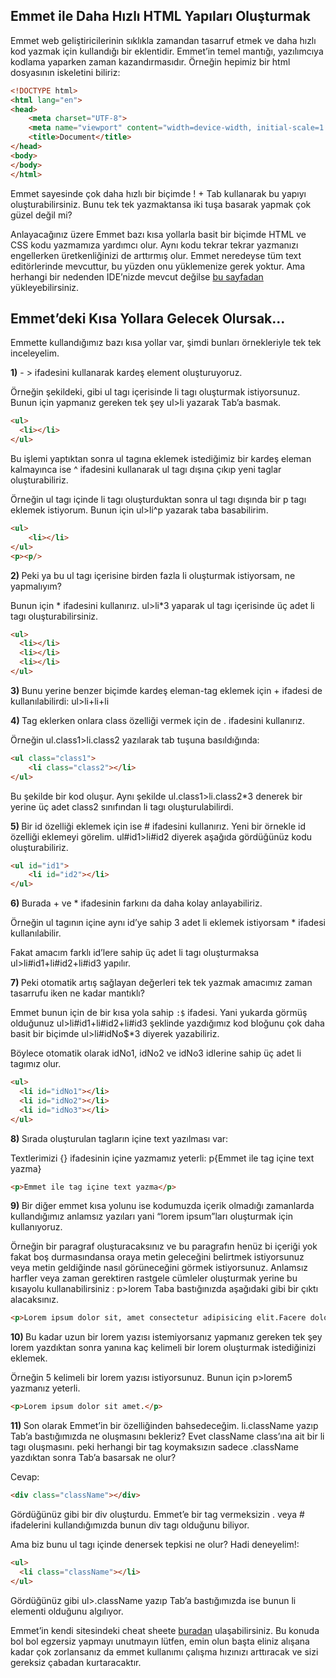 ## Emmet ile Daha Hızlı HTML Yapıları Oluşturmak

Emmet web geliştiricilerinin sıklıkla zamandan tasarruf etmek ve daha hızlı kod yazmak için kullandığı bir eklentidir. Emmet’in temel mantığı, yazılımcıya kodlama yaparken zaman kazandırmasıdır. Örneğin hepimiz bir html dosyasının iskeletini biliriz:
```html
<!DOCTYPE html>
<html lang="en">
<head>
    <meta charset="UTF-8">
    <meta name="viewport" content="width=device-width, initial-scale=1.0">
    <title>Document</title>
</head>
<body>
</body>
</html>
```

Emmet sayesinde çok daha hızlı bir biçimde ! + Tab kullanarak bu yapıyı oluşturabilirsiniz. Bunu tek tek yazmaktansa iki tuşa basarak yapmak çok güzel değil mi?

Anlayacağınız üzere Emmet bazı kısa yollarla basit bir biçimde HTML ve CSS kodu yazmamıza yardımcı olur. Aynı kodu tekrar tekrar yazmanızı engellerken üretkenliğinizi de arttırmış olur. Emmet neredeyse tüm text editörlerinde mevcuttur, bu yüzden onu yüklemenize gerek yoktur. Ama herhangi bir nedenden IDE’nizde mevcut değilse [bu sayfadan](https://emmet.io/download/) yükleyebilirsiniz.

## Emmet’deki Kısa Yollara Gelecek Olursak...

Emmette kullandığımız bazı kısa yollar var, şimdi bunları örnekleriyle tek tek inceleyelim.

<b>1)</b>  - > ifadesini kullanarak kardeş element oluşturuyoruz.

Örneğin şekildeki, gibi ul tagı içerisinde li tagı oluşturmak istiyorsunuz. Bunun için yapmanız gereken tek şey ul>li yazarak Tab’a basmak.
```html
<ul>
  <li></li> 
</ul>
```
Bu işlemi yaptıktan sonra ul tagına eklemek istediğimiz bir kardeş eleman kalmayınca ise ^ ifadesini kullanarak ul tagı dışına çıkıp yeni taglar oluşturabiliriz.

Örneğin ul tagı içinde li tagı oluşturduktan sonra ul tagı dışında bir p tagı eklemek istiyorum. Bunun için ul>li^p yazarak taba basabilirim.
```html
<ul>
    <li></li> 
</ul>
<p><p/>
```
<b>2) </b> Peki ya bu ul tagı içerisine birden fazla li oluşturmak istiyorsam, ne yapmalıyım?

Bunun için * ifadesini kullanırız. ul>li*3 yaparak ul tagı içerisinde üç adet li tagı oluşturabilirsiniz.
```html
<ul>
  <li></li> 
  <li></li> 
  <li></li> 
</ul>
```

<b>3) </b> Bunu yerine benzer biçimde kardeş eleman-tag eklemek için + ifadesi de kullanılabilirdi: ul>li+li+li

<b>4) </b> Tag eklerken onlara class özelliği vermek için de . ifadesini kullanırız.

Örneğin ul.class1>li.class2 yazılarak tab tuşuna basıldığında:
```html
<ul class="class1">
    <li class="class2"></li>
</ul>
```
Bu şekilde bir kod oluşur. Aynı şekilde ul.class1>li.class2*3 denerek bir yerine üç adet class2 sınıfından li tagı oluşturulabilirdi.

<b>5) </b> Bir id özelliği eklemek için ise # ifadesini kullanırız. Yeni bir örnekle id özelliği eklemeyi görelim. ul#id1>li#id2 diyerek aşağıda gördüğünüz kodu oluşturabiliriz.
```html
<ul id="id1">
    <li id="id2"></li>
</ul>
```

<b>6) </b> Burada + ve * ifadesinin farkını da daha kolay anlayabiliriz.

Örneğin ul tagının içine aynı id’ye sahip 3 adet li eklemek istiyorsam * ifadesi kullanılabilir.

Fakat amacım farklı id’lere sahip üç adet li tagı oluşturmaksa ul>li#id1+li#id2+li#id3 yapılır.

<b>7) </b> Peki otomatik artış sağlayan değerleri tek tek yazmak amacımız zaman tasarrufu iken ne kadar mantıklı?

Emmet bunun için de bir kısa yola sahip ```:$``` ifadesi. Yani yukarda görmüş olduğunuz ul>li#id1+li#id2+li#id3 şeklinde yazdığımız kod bloğunu çok daha basit bir biçimde ul>li#idNo$*3 diyerek yazabiliriz.

Böylece otomatik olarak idNo1, idNo2 ve idNo3 idlerine sahip üç adet li tagımız olur.
```html
<ul>
  <li id="idNo1"></li>
  <li id="idNo2"></li>
  <li id="idNo3"></li>
</ul>
```
<b>8) </b> Sırada oluşturulan tagların içine text yazılması var:

Textlerimizi {} ifadesinin içine yazmamız yeterli: p{Emmet ile tag içine text yazma}
```html
<p>Emmet ile tag içine text yazma</p>
```

<b>9) </b> Bir diğer emmet kısa yolunu ise kodumuzda içerik olmadığı zamanlarda kullandığımız anlamsız yazıları yani “lorem ipsum”ları oluşturmak için kullanıyoruz.

Örneğin bir paragraf oluşturacaksınız ve bu paragrafın henüz bi içeriği yok fakat boş durmasındansa oraya metin geleceğini belirtmek istiyorsunuz veya metin geldiğinde nasıl görüneceğini görmek istiyorsunuz. Anlamsız harfler veya zaman gerektiren rastgele cümleler oluşturmak yerine bu kısayolu kullanabilirsiniz : p>lorem Taba bastığınızda aşağıdaki gibi bir çıktı alacaksınız.
```html
<p>Lorem ipsum dolor sit, amet consectetur adipisicing elit.Facere dolore sint ea? Molestiae ratione ullam, illo commodi ipsum soluta mollitia itaque,maiores maxime natus reiciendis architecto. Quaerat culpa beatae dicta.</p>
```
<b>10) </b> Bu kadar uzun bir lorem yazısı istemiyorsanız yapmanız gereken tek şey lorem yazdıktan sonra yanına kaç kelimeli bir lorem oluşturmak istediğinizi eklemek.

Örneğin 5 kelimeli bir lorem yazısı istiyorsunuz. Bunun için p>lorem5 yazmanız yeterli.
```html
<p>Lorem ipsum dolor sit amet.</p>
```
<b>11) </b> Son olarak Emmet’in bir özelliğinden bahsedeceğim. li.className yazıp Tab’a bastığımızda ne oluşmasını bekleriz? Evet className class’ına ait bir li tagı oluşmasını. peki herhangi bir tag koymaksızın sadece .className yazdıktan sonra Tab’a basarsak ne olur?

Cevap:
```html
<div class="className"></div>
```
Gördüğünüz gibi bir div oluşturdu. Emmet’e bir tag vermeksizin . veya # ifadelerini kullandığımızda bunun div tagı olduğunu biliyor.

Ama biz bunu ul tagı içinde denersek tepkisi ne olur? Hadi deneyelim!:
```html
<ul>
  <li class="className"></li>
</ul>
```

Gördüğünüz gibi ul>.className yazıp Tab’a bastığımızda ise bunun li elementi olduğunu algılıyor.

Emmet’in kendi sitesindeki cheat sheete [buradan](https://docs.emmet.io/cheat-sheet/) ulaşabilirsiniz. Bu konuda bol bol egzersiz yapmayı unutmayın lütfen, emin olun başta eliniz alışana kadar çok zorlansanız da emmet kullanımı çalışma hızınızı arttıracak ve sizi gereksiz çabadan kurtaracaktır.